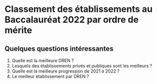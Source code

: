 # Classement des établissements au Baccalauréat 2022 par ordre de mérite

## Quelques questions intéressantes

1. Quelle est la meilleure DREN ?
2. Lesquels des établissements privés et publiques sont les meilleurs ?
3. Quelle est la meilleure progression de 2021 à 2022 ?
4. Le meilleur établissement par DREN ?

